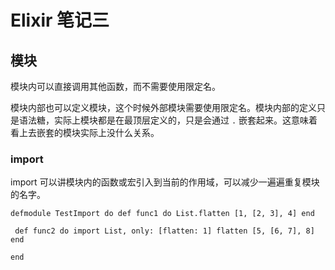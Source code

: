 # Elixir 笔记三

## 模块

模块内可以直接调用其他函数，而不需要使用限定名。

模块内部也可以定义模块，这个时候外部模块需要使用限定名。模块内部的定义只是语法糖，实际上模块都是在最顶层定义的，只是会通过 `.` 嵌套起来。这意味着看上去嵌套的模块实际上没什么关系。

### import

import 可以讲模块内的函数或宏引入到当前的作用域，可以减少一遍遍重复模块的名字。

```
defmodule TestImport do def func1 do List.flatten [1, [2, 3], 4] end

 def func2 do import List, only: [flatten: 1] flatten [5, [6, 7], 8] end

end
```

